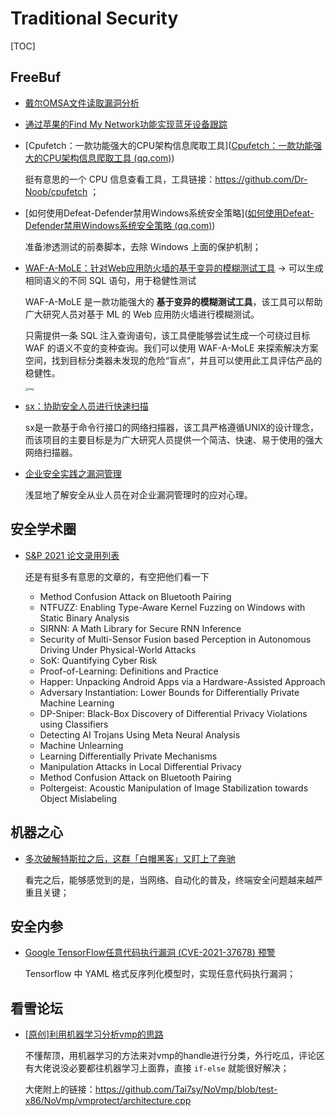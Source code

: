 # Traditional Security

[TOC]



## FreeBuf

- [戴尔OMSA文件读取漏洞分析](https://mp.weixin.qq.com/s/MGefIEp69VxMZ2at8UICJA)

- [通过苹果的Find My Network功能实现蓝牙设备跟踪](https://mp.weixin.qq.com/s/EBPV11X9hM1G3WGtngXKww)

- [Cpufetch：一款功能强大的CPU架构信息爬取工具]([Cpufetch：一款功能强大的CPU架构信息爬取工具 (qq.com)](https://mp.weixin.qq.com/s/8KQcPl6XrBhEqK8UacO0Kw))

  挺有意思的一个 CPU 信息查看工具，工具链接：https://github.com/Dr-Noob/cpufetch ；

- [如何使用Defeat-Defender禁用Windows系统安全策略]([如何使用Defeat-Defender禁用Windows系统安全策略 (qq.com)](https://mp.weixin.qq.com/s/eafVc-ZcISCWTmzhS2VUzQ))

  准备渗透测试的前奏脚本，去除 Windows 上面的保护机制；
  
- [WAF-A-MoLE：针对Web应用防火墙的基于变异的模糊测试工具](https://www.freebuf.com/articles/web/285672.html) -> 可以生成相同语义的不同 SQL 语句，用于稳健性测试

  WAF-A-MoLE 是一款功能强大的 **基于变异的模糊测试工具**，该工具可以帮助广大研究人员对基于 ML 的 Web 应用防火墙进行模糊测试。

  只需提供一条 SQL 注入查询语句，该工具便能够尝试生成一个可绕过目标 WAF 的语义不变的变种查询。我们可以使用 WAF-A-MoLE 来探索解决方案空间，找到目标分类器未发现的危险“盲点”，并且可以使用此工具评估产品的稳健性。

  <img src="https://image.3001.net/images/20210821/1629524541_6120923d1d4ab7b56a101.png" alt="img" style="zoom: 33%;" />
  
- [sx：协助安全人员进行快速扫描](https://mp.weixin.qq.com/s/zTdOtrxhHjopg0WW-NSkLA)

  sx是一款基于命令行接口的网络扫描器，该工具严格遵循UNIX的设计理念，而该项目的主要目标是为广大研究人员提供一个简洁、快速、易于使用的强大网络扫描器。

- [企业安全实践之漏洞管理](https://mp.weixin.qq.com/s/EvT3WLlXvxXAIqHMQRX9jg)

  浅显地了解安全从业人员在对企业漏洞管理时的应对心理。





## 安全学术圈

- [S&P 2021 论文录用列表](https://mp.weixin.qq.com/s/8GUnjS_T1H7gqSVPInFObg)

  还是有挺多有意思的文章的，有空把他们看一下

  - Method Confusion Attack on Bluetooth Pairing
  - NTFUZZ: Enabling Type-Aware Kernel Fuzzing on Windows with Static Binary Analysis
  - SIRNN: A Math Library for Secure RNN Inference
  - Security of Multi-Sensor Fusion based Perception in Autonomous Driving Under Physical-World Attacks
  - SoK: Quantifying Cyber Risk
  - Proof-of-Learning: Definitions and Practice
  - Happer: Unpacking Android Apps via a Hardware-Assisted Approach
  - Adversary Instantiation: Lower Bounds for Differentially Private Machine Learning
  - DP-Sniper: Black-Box Discovery of Differential Privacy Violations using Classifiers
  - Detecting AI Trojans Using Meta Neural Analysis
  - Machine Unlearning
  - Learning Differentially Private Mechanisms
  - Manipulation Attacks in Local Differential Privacy
  - Method Confusion Attack on Bluetooth Pairing
  - Poltergeist: Acoustic Manipulation of Image Stabilization towards Object Mislabeling



## 机器之心

- [多次破解特斯拉之后，这群「白帽黑客」又盯上了奔驰](https://mp.weixin.qq.com/s/60Atd-JhZc0hi6r3P0JCVg)

  看完之后，能够感觉到的是，当网络、自动化的普及，终端安全问题越来越严重且关键；



## 安全内参

- [Google TensorFlow任意代码执行漏洞 (CVE-2021-37678) 预警](https://mp.weixin.qq.com/s/Xd_z69nJTvhJGA8h2MIv2g)

  Tensorflow 中 YAML 格式反序列化模型时，实现任意代码执行漏洞；

  

## 看雪论坛

- [[原创]利用机器学习分析vmp的思路](https://bbs.pediy.com/thread-268964.htm)

  不懂帮顶，用机器学习的方法来对vmp的handle进行分类，外行吃瓜，评论区有大佬说没必要都往机器学习上面靠，直接 `if-else` 就能很好解决；

  大佬附上的链接：https://github.com/Tai7sy/NoVmp/blob/test-x86/NoVmp/vmprotect/architecture.cpp

